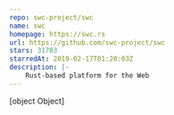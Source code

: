 ```yaml
---
repo: swc-project/swc
name: swc
homepage: https://swc.rs
url: https://github.com/swc-project/swc
stars: 31703
starredAt: 2019-02-17T01:20:03Z
description: |-
    Rust-based platform for the Web
---
```


[object Object]
